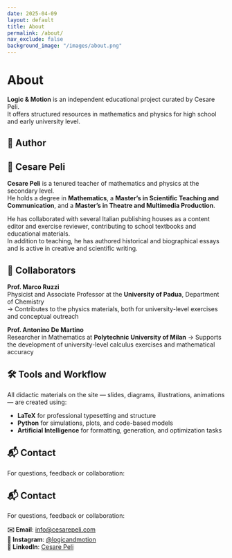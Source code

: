 ```yaml
---
date: 2025-04-09
layout: default
title: About
permalink: /about/
nav_exclude: false
background_image: "/images/about.png"
---
```


<!-- Google tag (gtag.js) -->
<script async src="https://www.googletagmanager.com/gtag/js?id=G-3P4GLVFYWW"></script>
<script>
  window.dataLayer = window.dataLayer || [];
  function gtag(){dataLayer.push(arguments);}
  gtag('js', new Date());
  gtag('config', 'G-3P4GLVFYWW');
</script>

# About

<div class="content-box">

**Logic & Motion** is an independent educational project curated by Cesare Peli.  
It offers structured resources in mathematics and physics for high school and early university level.



## 👤 Author

## 👤 Cesare Peli

**Cesare Peli** is a tenured teacher of mathematics and physics at the secondary level.  
He holds a degree in **Mathematics**, a **Master’s in Scientific Teaching and Communication**, and a **Master’s in Theatre and Multimedia Production**.

He has collaborated with several Italian publishing houses as a content editor and exercise reviewer, contributing to school textbooks and educational materials.  
In addition to teaching, he has authored historical and biographical essays and is active in creative and scientific writing.



</div>

<div class="content-box">

## 👥 Collaborators

**Prof. Marco Ruzzi**  
Physicist and Associate Professor at the **University of Padua**, Department of Chemistry  
→ Contributes to the physics materials, both for university-level exercises and conceptual outreach

**Prof. Antonino De Martino**  
Researcher in Mathematics at **Polytechnic University of Milan**
→ Supports the development of university-level calculus exercises and mathematical accuracy

</div>

<div class="content-box">

## 🛠️ Tools and Workflow

All didactic materials on the site — slides, diagrams, illustrations, animations — are created using:

- **LaTeX** for professional typesetting and structure  
- **Python** for simulations, plots, and code-based models  
- **Artificial Intelligence** for formatting, generation, and optimization tasks

</div>

<div class="content-box">

## 📬 Contact

For questions, feedback or collaboration:

## 📬 Contact


For questions, feedback or collaboration:

**✉️ Email**: info@cesarepeli.com  
**📸 Instagram**: [@logicandmotion](https://www.instagram.com/logicandmotion/)  
**💼 LinkedIn**: [Cesare Peli](https://www.linkedin.com/in/cesare-peli-b32a411a/)


</div>